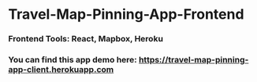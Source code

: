 # Travel-Map-Pinning-App-Frontend

### Frontend Tools: React, Mapbox, Heroku

### You can find this app demo here: https://travel-map-pinning-app-client.herokuapp.com
